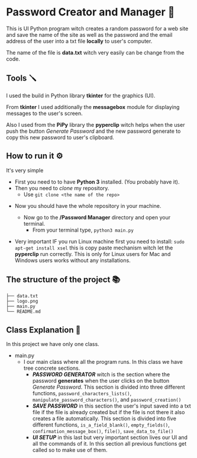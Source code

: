# Password Creator and Manager 🔐

This is UI Python program witch creates a random password for a web site and save the name of the site as well as the password and the email address of the user into a txt file **locally** to user's computer.

The name of the file is **data.txt** witch very easily can be change from the code.

## Tools 🪛

I used the build in Python library **tkinter** for the graphics (UI).

From **tkinter** I used additionally the **messagebox** module for displaying messages to the user's screen.

Also I used from the **PiPy** library the **pyperclip** witch helps when the user push the button _Generate Password_ and the new password generate to copy this new password to user's clipboard.

## How to run it ⚙️

It's very simple

- First you need to to have **Python 3** installed. (You probably have it).
- Then you need to _clone_ my repository.
  - Use `git clone <the name of the repo>`

* Now you should have the whole repository in your machine.

  - Now go to the **/Password Manager** directory and open your terminal.
    - From your terminal type, `python3 main.py`

* Very important IF you run Linux machine first you need to install: `sudo apt-get install xsel` this is copy paste mechanism witch let the **pyperclip** run correctly. This is only for Linux users for Mac and Windows users works without any installations.

## The structure of the project 📚

    ├── data.txt
    ├── logo.png
    ├── main.py
    └── README.md

## Class Explanation 📖

In this project we have only one class.

- main.py
  - I our main class where all the program runs. In this class we have tree concrete sections.
    - **_PASSWORD GENERATOR_** witch is the section where the password **generates** when the user clicks on the button _Generate Password_. This section is divided into three different functions, `password_characters_lists()`, `manipulate_password_characters()`, and `password_creation()`
    - **_SAVE PASSWORD_** in this section the user's input saved into a txt file if the file is already created but if the file is not there it also creates a file automatically. This section is divided into five different functions, `is_a_field_blank()`, `empty_fields()`, `confirmation_message_box()`, `file()`, `save_data_to_file()`
    - **_UI SETUP_** in this last but very important section lives our UI and all the commands of it. In this section all previous functions get called so to make use of them.
